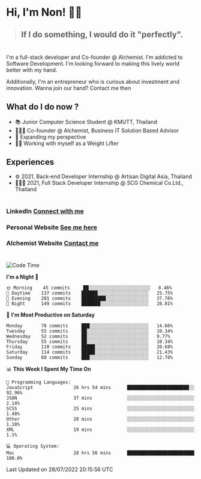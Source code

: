 # Hi, I'm Non! 🖐🏻

> ## If I do something, I would do it "perfectly".

#

I'm a full-stack developer and Co-founder @ Alchemist. I'm addicted to Software Development. I'm looking forward to making this lively world better with my hand.

Additionally, I'm an entrepreneur who is curious about investment and innovation. Wanna join our hand? Contact me then

## What do I do now ?

- 📚 Junior Computer Science Student @ KMUTT, Thailand
- 🧑🏻‍💻 Co-founder @ Alchemist, Business IT Solution Based Advisor
- 🌈 Expanding my perspective
- 🏋🏻 Working with myself as a Weight Lifter

## Experiences

- ⚙️ 2021, Back-end Developer Internship @ Artisan Digital Asia, Thailand
- 🧑🏻‍💻 2021, Full Stack Developer Internship @ SCG Chemical Co.Ltd., Thailand

#

### LinkedIn [Connect with me](https://www.linkedin.com/in/non-nontra/)

### Personal Website [See me here](https://nonnontra.com/)

### Alchemist Website [Contact me](https://alchemist-softwarehouse.co/)

#

<!--START_SECTION:waka-->
![Code Time](http://img.shields.io/badge/Code%20Time-1%2C931%20hrs%2055%20mins-blue)

**I'm a Night 🦉** 

```text
🌞 Morning    45 commits     ██░░░░░░░░░░░░░░░░░░░░░░░   8.46% 
🌆 Daytime    137 commits    ██████░░░░░░░░░░░░░░░░░░░   25.75% 
🌃 Evening    201 commits    █████████░░░░░░░░░░░░░░░░   37.78% 
🌙 Night      149 commits    ███████░░░░░░░░░░░░░░░░░░   28.01%

```
📅 **I'm Most Productive on Saturday** 

```text
Monday       78 commits     ███░░░░░░░░░░░░░░░░░░░░░░   14.66% 
Tuesday      55 commits     ██░░░░░░░░░░░░░░░░░░░░░░░   10.34% 
Wednesday    52 commits     ██░░░░░░░░░░░░░░░░░░░░░░░   9.77% 
Thursday     55 commits     ██░░░░░░░░░░░░░░░░░░░░░░░   10.34% 
Friday       110 commits    █████░░░░░░░░░░░░░░░░░░░░   20.68% 
Saturday     114 commits    █████░░░░░░░░░░░░░░░░░░░░   21.43% 
Sunday       68 commits     ███░░░░░░░░░░░░░░░░░░░░░░   12.78%

```


📊 **This Week I Spent My Time On** 

```text
💬 Programming Languages: 
JavaScript               26 hrs 54 mins      ███████████████████████░░   92.96% 
JSON                     37 mins             ░░░░░░░░░░░░░░░░░░░░░░░░░   2.14% 
SCSS                     25 mins             ░░░░░░░░░░░░░░░░░░░░░░░░░   1.48% 
Other                    20 mins             ░░░░░░░░░░░░░░░░░░░░░░░░░   1.18% 
XML                      19 mins             ░░░░░░░░░░░░░░░░░░░░░░░░░   1.1%

💻 Operating System: 
Mac                      28 hrs 56 mins      █████████████████████████   100.0%

```


 Last Updated on 28/07/2022 20:15:56 UTC
<!--END_SECTION:waka-->
